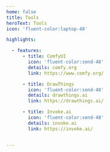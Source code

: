 ```yaml
---
home: false
title: Tools
heroText: Tools
icon: 'fluent-color:laptop-48'

highlights:

  - features:
      - title: ComfyUI
        icon: 'fluent-color:send-48'
        details: comfy.org
        link: https://www.comfy.org/

      - title: DrawThings
        icon: 'fluent-color:send-48'
        details: drawthings.ai
        link: https://drawthings.ai/

      - title: Invoke.ai
        icon: 'fluent-color:send-48'
        details: invoke.ai
        link: https://invoke.ai/


---
```



